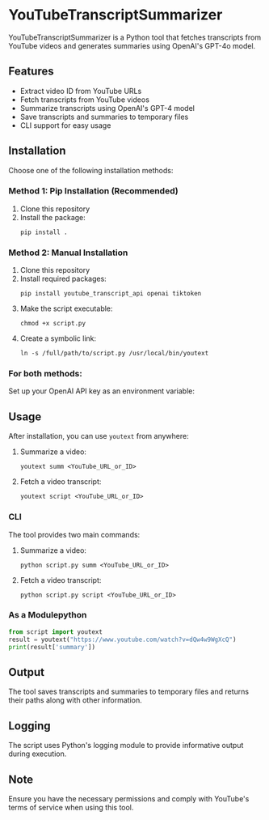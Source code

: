# YouTubeTranscriptSummarizer

YouTubeTranscriptSummarizer is a Python tool that fetches transcripts from YouTube videos and generates summaries using OpenAI's GPT-4o model.

## Features

- Extract video ID from YouTube URLs
- Fetch transcripts from YouTube videos
- Summarize transcripts using OpenAI's GPT-4 model
- Save transcripts and summaries to temporary files
- CLI support for easy usage

## Installation

Choose one of the following installation methods:

### Method 1: Pip Installation (Recommended)

1. Clone this repository
2. Install the package:
   ```
   pip install .
   ```

### Method 2: Manual Installation

1. Clone this repository
2. Install required packages:
   ```
   pip install youtube_transcript_api openai tiktoken
   ```
3. Make the script executable:
   ```
   chmod +x script.py
   ```
4. Create a symbolic link:
   ```
   ln -s /full/path/to/script.py /usr/local/bin/youtext
   ```

### For both methods:

Set up your OpenAI API key as an environment variable:

## Usage

After installation, you can use `youtext` from anywhere:

1. Summarize a video:
   ```
   youtext summ <YouTube_URL_or_ID>
   ```

2. Fetch a video transcript:
   ```
   youtext script <YouTube_URL_or_ID>
   ```

### CLI

The tool provides two main commands:

1. Summarize a video:
   ```
   python script.py summ <YouTube_URL_or_ID>
   ```

2. Fetch a video transcript:
   ```
   python script.py script <YouTube_URL_or_ID>
   ```

### As a Modulepython

```py
from script import youtext
result = youtext("https://www.youtube.com/watch?v=dQw4w9WgXcQ")
print(result['summary'])
```


## Output

The tool saves transcripts and summaries to temporary files and returns their paths along with other information.

## Logging

The script uses Python's logging module to provide informative output during execution.

## Note

Ensure you have the necessary permissions and comply with YouTube's terms of service when using this tool.